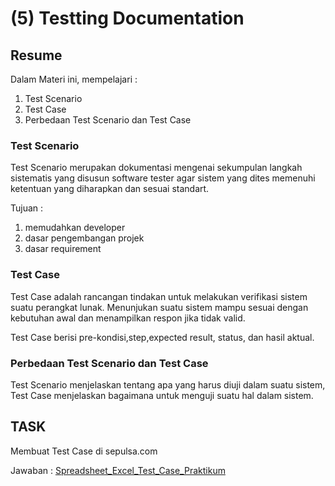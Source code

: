 # (5)   Testting Documentation

## Resume 

Dalam Materi ini, mempelajari :
1. Test Scenario
2. Test Case
3. Perbedaan Test Scenario dan Test Case

### Test Scenario
Test Scenario merupakan dokumentasi mengenai sekumpulan langkah sistematis yang disusun software tester agar sistem yang dites memenuhi ketentuan yang diharapkan dan sesuai standart.

Tujuan :
1. memudahkan developer
2. dasar pengembangan projek
3. dasar requirement



### Test Case
Test Case adalah rancangan tindakan untuk melakukan verifikasi sistem suatu perangkat lunak. Menunjukan suatu sistem mampu sesuai dengan kebutuhan awal dan menampilkan respon jika tidak valid.

Test Case berisi pre-kondisi,step,expected result, status, dan hasil aktual.

 
### Perbedaan Test Scenario dan Test Case
Test Scenario menjelaskan tentang apa yang harus diuji dalam suatu sistem, Test Case menjelaskan bagaimana untuk menguji suatu hal dalam sistem.

## TASK
Membuat Test Case di sepulsa.com

Jawaban : [Spreadsheet_Excel_Test_Case_Praktikum](https://docs.google.com/spreadsheets/d/1FGTvpuFV04cBs92zyIZ72UQR_aE4qrQcW64yQaAqAHI/edit?usp=sharing)


